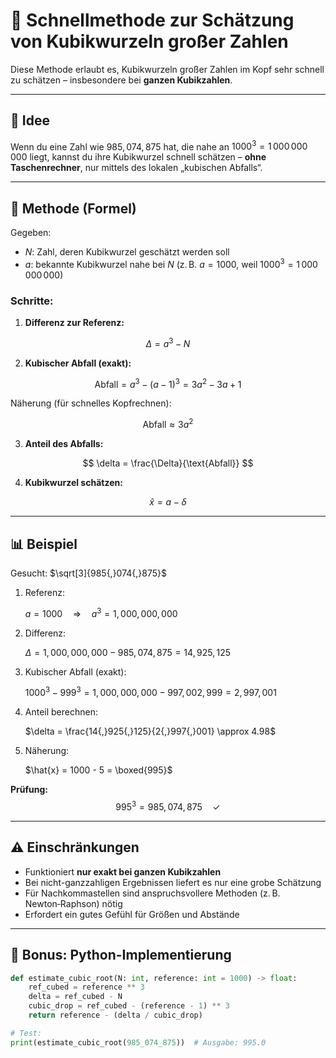 # 🚀 Schnellmethode zur Schätzung von Kubikwurzeln großer Zahlen

Diese Methode erlaubt es, Kubikwurzeln großer Zahlen im Kopf sehr schnell zu schätzen – insbesondere bei **ganzen Kubikzahlen**.

---

## 🧠 Idee

Wenn du eine Zahl wie $985{,}074{,}875$ hat, die nahe an $1000^3 = 1\,000\,000\,000$ liegt, kannst du ihre Kubikwurzel schnell schätzen – **ohne Taschenrechner**, nur mittels des lokalen „kubischen Abfalls“.

---

## 📐 Methode (Formel)

Gegeben:

- $N$: Zahl, deren Kubikwurzel geschätzt werden soll  
- $a$: bekannte Kubikwurzel nahe bei $N$ (z. B. $a = 1000$, weil $1000^3 = 1\,000\,000\,000$)

### Schritte:

1. **Differenz zur Referenz:**

$$
   \Delta = a^3 - N
$$

2. **Kubischer Abfall (exakt):**

$$
   \text{Abfall} = a^3 - (a - 1)^3 = 3a^2 - 3a + 1
$$

   Näherung (für schnelles Kopfrechnen):

$$
   \text{Abfall} \approx 3a^2
$$

3. **Anteil des Abfalls:**

$$
   \delta = \frac{\Delta}{\text{Abfall}}
$$

4. **Kubikwurzel schätzen:**

$$
   \hat{x} = a - \delta
$$

---

## 📊 Beispiel

Gesucht: $\sqrt[3]{985{,}074{,}875}$

1. Referenz:  

   $a = 1000 \quad\Rightarrow\quad a^3 = 1{,}000{,}000{,}000$


2. Differenz:  

   $\Delta = 1{,}000{,}000{,}000 - 985{,}074{,}875 = 14{,}925{,}125$


3. Kubischer Abfall (exakt):  

   $1000^3 - 999^3 = 1{,}000{,}000{,}000 - 997{,}002{,}999 = 2{,}997{,}001$


4. Anteil berechnen:  

   $\delta = \frac{14{,}925{,}125}{2{,}997{,}001} \approx 4.98$


5. Näherung:  

   $\hat{x} = 1000 - 5 = \boxed{995}$


**Prüfung:**  
$$
995^3 = 985{,}074{,}875 \quad \checkmark
$$

---

## ⚠️ Einschränkungen

- Funktioniert **nur exakt bei ganzen Kubikzahlen**
- Bei nicht-ganzzahligen Ergebnissen liefert es nur eine grobe Schätzung  
- Für Nachkommastellen sind anspruchsvollere Methoden (z. B. Newton‑Raphson) nötig  
- Erfordert ein gutes Gefühl für Größen und Abstände

---

## 🧮 Bonus: Python-Implementierung

```python
def estimate_cubic_root(N: int, reference: int = 1000) -> float:
    ref_cubed = reference ** 3
    delta = ref_cubed - N
    cubic_drop = ref_cubed - (reference - 1) ** 3
    return reference - (delta / cubic_drop)

# Test:
print(estimate_cubic_root(985_074_875))  # Ausgabe: 995.0
